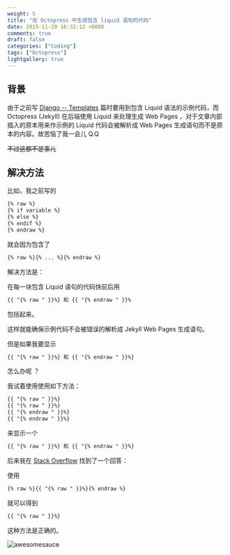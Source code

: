 ```yaml
---
weight: 5
title: "在 Octopress 中生成包含 liquid 语句的代码"
date: 2015-11-20 16:32:12 +0800
comments: true
draft: false
categories: ["Coding"]
tags: ["Octopress"]
lightgallery: true
---
```


## 背景

由于之前写 [Django -- Templates](http://thehackercat.me/blog/2015/11/16/django-learning2/) 篇时要用到包含 Liquid 语法的示例代码，而 Octopress (Jekyll) 在后端使用 Liquid 来处理生成 Web Pages ，对于文章内部插入的原本用来作示例的 Liquid 代码会被解析成 Web Pages 生成语句而不是原本的内容。故苦恼了我一会儿 Q.Q

~~不过这都不是事儿~~

## 解决方法

比如，我之前写的
<!--more-->
```html
{% raw %}
{% if variable %}
{% else %}
{% endif %}
{% endraw %}
```
就会因为包含了

```html
{% raw %}{% ... %}{% endraw %}
```

解决方法是：

在每一块包含 Liquid 语句的代码快前后用

```html
{{ "{% raw " }}%} 和 {{ "{% endraw " }}%
```

包括起来。

这样就能确保示例代码不会被错误的解析成 Jekyll Web Pages 生成语句。

但是如果我要显示

```html
{{ "{% raw " }}%} 和 {{ "{% endraw " }}%}
```

怎么办呢 ？

我试着使用使用如下方法：
```html
{{ "{% raw " }}%}
{{ "{% raw " }}%}
{{ "{% endraw " }}%}
{{ "{% endraw " }}%}
```
来显示一个

```html
{{ "{% raw " }}%} 和 {{ "{% endraw " }}%}
```

后来我在 [Stack Overflow](http://stackoverflow.com/questions/3426182/how-to-escape-liquid-template-tags) 找到了一个回答：

使用

```html
{% raw %}{{ "{% raw " }}%}{% endraw %}
```

就可以得到

```html
{{ "{% raw " }}%}
```

这种方法是正确的。

![awesomesauce](http://ww1.sinaimg.cn/large/6aa09e8fjw1evgxf183vrj20zk12sqa3.jpg)
